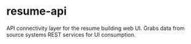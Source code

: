 # resume-api
API connectivity layer for the resume building web UI.  Grabs data from source systems REST services for UI consumption.

